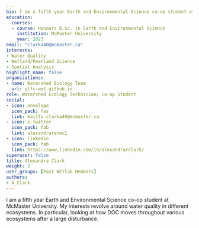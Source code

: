 ```yaml
--- 
bio: I am a fifth year Earth and Environmental Science co-op student at McMaster University. My interests revolve around water quality in different ecosystems. In particular, looking at how DOC moves throughout various ecosystems after a large disturbance.
education:
  courses:
  - course: Honours B.Sc. in Earth and Environmental Science
    institution: McMaster University
    year: 2023
email: "clarka40@mcmaster.ca"
interests:
- Water Quality
- Wetland/Peatland Science
- Spatial Analysis
highlight_name: false
organizations:
- name: Watershed Ecology Team
  url: glfc-wet.github.io
role: Watershed Ecology Technician/ Co-op Student
social:
- icon: envelope
  icon_pack: fas
  link: mailto:clarka40@mcmaster.ca
- icon: x-twitter
  icon_pack: fab
  link: alexandrarenec1
- icon: linkedin
  icon_pack: fab
  link: https://www.linkedin.com/in/alexandrarclark/
superuser: false
title: Alexandra Clark
weight: 2
user_groups: [Past WETlab Members]
authors:
- A_Clark
---
```




I am a fifth year Earth and Environmental Science co-op student at McMaster University. My interests revolve around water quality in different ecosystems. In particular, looking at how DOC moves throughout various ecosystems after a large disturbance.




